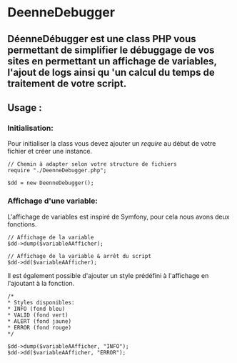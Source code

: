 # DeenneDebugger
DéenneDébugger est une class PHP vous permettant de simplifier le débuggage de vos sites en permettant un affichage de variables, l'ajout de logs ainsi qu 'un calcul du temps de traitement de votre script.
-----

## Usage :

### Initialisation:
Pour initialiser la class vous devez ajouter un *require* au début de votre fichier et créer une instance.
~~~
// Chemin à adapter selon votre structure de fichiers
require "./DeenneDebugger.php";

$dd = new DeenneDebugger();
~~~

### Affichage d'une variable:
L'affichage de variables est inspiré de Symfony, pour cela nous avons deux fonctions.
~~~
// Affichage de la variable
$dd->dump($variableAAfficher);

// Affichage de la variable & arrêt du script
$dd->dd($variableAAfficher);
~~~

Il est également possible d'ajouter un style prédéfini à l'affichage en l'ajoutant à la fonction.
~~~
/*
* Styles disponibles:
* INFO (fond bleu)
* VALID (fond vert)
* ALERT (fond jaune)
* ERROR (fond rouge)
*/

$dd->dump($variableAAfficher, "INFO");
$dd->dd($variableAAfficher, "ERROR");
~~~
